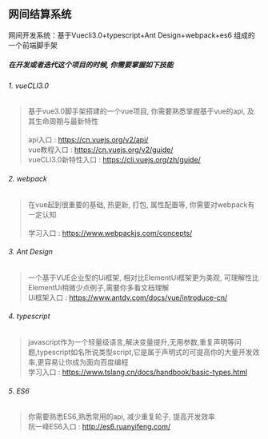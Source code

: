 ## 网间结算系统
网间开发系统：基于Vuecli3.0+typescript+Ant Design+webpack+es6 组成的一个前端脚手架
##### 在开发或者迭代这个项目的时候,  你需要掌握如下技能
###### 1. vueCLI3.0 
>   基于vue3.0脚手架搭建的一个vue项目,  你需要熟悉掌握基于vue的api, 及其生命周期与最新特性<br />   
    api入口 : <https://cn.vuejs.org/v2/api/><br />
    vue教程入口 : <https://cn.vuejs.org/v2/guide/><br />
    vueCLI3.0新特性入口 : <https://cli.vuejs.org/zh/guide/>
###### 2. webpack
>   在vue起到很重要的基础, 热更新, 打包, 属性配置等,  你需要对webpack有一定认知<br />  
    学习入口 : <https://www.webpackjs.com/concepts/>
###### 3. Ant Design 
>   一个基于VUE企业型的Ui框架, 相对比ElementUi框架更为美观, 可理解性比ElementUi稍微少点例子,需要你多看文档理解 <br />
    Ui框架入口 : <https://www.antdv.com/docs/vue/introduce-cn/>
###### 4. typescript
>   javascript作为一个轻量级语言,解决变量提升,无用参数,重复声明等问题,typescript如名所说类型script,它是属于声明式的可提高你的大量开发效率,更容易让你成为面向百度编程<br />
    学习入口 : <https://www.tslang.cn/docs/handbook/basic-types.html> 

###### 5. ES6
>   你需要熟悉ES6,熟悉常用的api, 减少重复轮子, 提高开发效率<br>
    阮一峰ES6入口 : <http://es6.ruanyifeng.com/>
